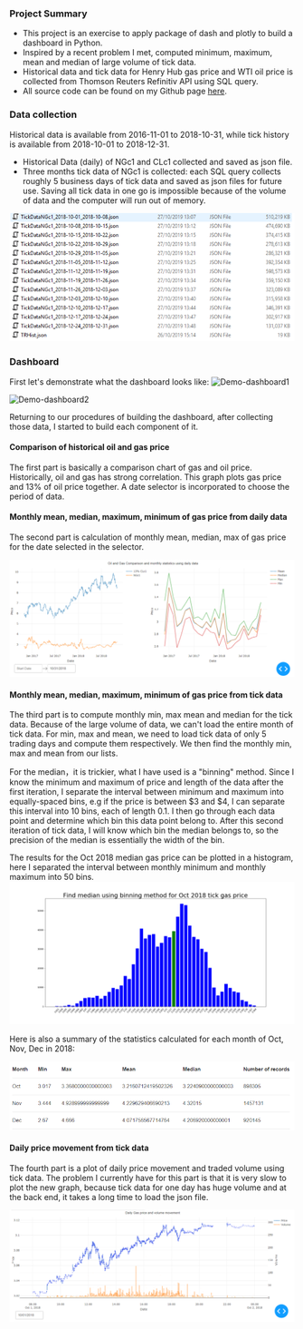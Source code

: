 
### Project Summary

* This project is an exercise to apply package of dash and plotly to build a dashboard in Python. 
* Inspired by a recent problem I met, computed minimum, maximum, mean and median of large volume of tick data.
* Historical data and tick data for Henry Hub gas price and WTI oil price is collected from Thomson Reuters Refinitiv API using SQL query.
* All source code can be found on my Github page [here](https://github.com/sikunzzz/Python-Dashboard).

### Data collection 
Historical data is available from 2016-11-01 to 2018-10-31, while tick history is available from 2018-10-01 to 2018-12-31.

* Historical Data (daily) of NGc1 and CLc1 collected and saved as json file.
* Three months tick data of NGc1 is collected: each SQL query collects roughly 5 business days of tick data and saved as json files for future use. Saving all tick data in one go is impossible because of the volume of data and the computer will run out of memory.

![data-list](/images/json-list.PNG)

### Dashboard
First let's demonstrate what the dashboard looks like:
![Demo-dashboard1](https://j.gifs.com/XLp3Ao.gif)

![Demo-dashboard2](https://j.gifs.com/6XKk7z.gif)

Returning to our procedures of building the dashboard, after collecting those data, I started to build each component of it.

#### Comparison of historical oil and gas price
The first part is basically a comparison chart of gas and oil price. Historically, oil and gas has strong correlation. This graph plots gas price and 13% of oil price together. A date selector is incorporated to choose the period of data.

#### Monthly mean, median, maximum, minimum of gas price from daily data
The second part is calculation of monthly mean, median, max of gas price for the date selected in the selector.

![hist-gas](/images/historical-gas.PNG)

#### Monthly mean, median, maximum, minimum of gas price from tick data
The third part is to compute monthly min, max mean and median for the tick data. Because of the large volume of data, we can't load the entire month of tick data. For min, max and mean, we need to load tick data of only 5 trading days and compute them respectively. We then find the monthly min, max and mean from our lists. 

For the median，it is trickier, what I have used is a "binning" method. Since I know the minimum and maximum of price and length of the data after the first iteration, I separate the interval between minimum and maximum into equally-spaced bins, e.g if the price is between $3 and $4, I can separate this interval into 10 bins, each of length 0.1. I then go through each data point and determine which bin this data point belong to. After this second iteration of tick data, I will know which bin the median belongs to, so the precision of the median is essentially the width of the bin.

The results for the Oct 2018 median gas price can be plotted in a histogram, here I separated the interval between monthly minimum and monthly maximum into 50 bins.
![median-tick](/images/oct-median.PNG)

Here is also a summary of the statistics calculated for each month of Oct, Nov, Dec in 2018:

![summary-stat](/images/summary-stats.PNG)


#### Daily price movement from tick data
The fourth part is a plot of daily price movement and traded volume using tick data. The problem I currently have for this part is that  it is very slow to plot the new graph, because tick data for one day has huge volume and at the back end, it takes a long time to load the json file.

![tick-gas](/images/tick-gas.PNG)



